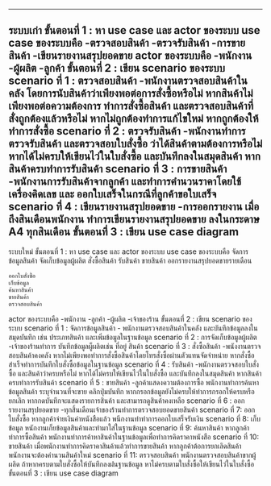 -------------------------------------------------------------------------------------------------------------------
ระบบเก่า 
ขั้นตอนที่ 1 : หา use case และ actor ของระบบ
use case ของระบบคือ
    -ตรวจสอบสินค้า
    -ตรวจรับสินค้า
    -การขายสินค้า
    -เขียนรายงานสรุปยอดขาย
actor ของระบบคือ
    -พนักงาน
    -ผู้ผลิต
    -ลูกค้า
ขั้นตอนที่ 2 : เขียน scenario ของระบบ
    scenario ที่ 1 : ตรวจสอบสินค้า
    -พนักงานตรวจสอบสินค้าในคลัง โดยการนับสินค้าว่าเพียงพอต่อการสั่งซื้อหรือไม่ หากสินค้าไม่เพียงพอต่อความต้องการ ทำการสั่งซื้อสินค้า และตรวจสอบสินค้าที่สั่งถูกต้องแล้วหรือไม่ หากไม่ถูกต้องทำการแก้ไขใหม่ หากถูกต้องให้ทำการสั่งซื้อ
    scenario ที่ 2 : ตรวจรับสินค้า
    -พนักงานทำการตรวจรับสินค้า และตรวจสอบใบสั่งซื้อ ว่าได้สินค้าตามต้องการหรือไม่ หากได้ไม่ครบให้เขียนไว่ในใบสั่งซื้อ และบันทึกลงในสมุดสินค้า หากสินค้าครบทำการรับสินค้า
    scenario ที่ 3 : การขายสินค้า
    -พนักงานการรับสินค้าจากลูกค้า และทำการคำนวนราคาโดยใช้เครื่องคิดเลข และ ออกใบเสร็จในกรณีที่ลูกค้าขอใบเสร็จ
    scenario ที่ 4 : เขียนรายงานสรุปยอดขาย
    -การออกรายงาน เมื่อถึงสินเดือนพนักงาน ทำการเขียนรายงานสรุปยอดขาย ลงในกระดาษ A4 ทุกสินเดือน
ขั้นตอนที่ 3 : เขียน use case diagram
-------------------------------------------------------------------------------------------------------------------
ระบบใหม่
ขั้นตอนที่ 1 : หา use case และ actor ของระบบ
use case ของระบบคือ
    จัดการข้อมูลสินค้า
    จัดเก็บข้อมูลผู้ผลิต
    สั่งซื้อสินค้า
    รับสินค้า
    ขายสินค้า
    ออกรายงานสรุปยอดขายรายเดือน

    ออกใบสั่งซื้อ
    เก็บข้อมูล
    ค้นหาสินค้า
    ขายสินค้า
    ตรวจสอบสินค้า
    
    
    
actor ของระบบคือ 
    -พนักงาน 
    -ลูกค้า 
    -ผู้ผลิต
    -เจ้าของร้าน
ขั้นตอนที่ 2 : เขียน scenario ของระบบ
    scenario ที่ 1 : จัดการข้อมูลสินค้า
        - พนักงานตรวจสอบสินค้าในคลัง และบันทึกข้อมูลลงในสมุดบันทึก เช่น ประเภทสินค้า และเพิ่มข้อมูลในฐานข้อมูล
    scenario ที่ 2 : การจัดเก็บข้อมูลผู้ผลิต
        -เจ้าของร้านทำการ บันทึกข้อมูลผู็ผลิตเช่น ที่อยู่ สินค้า 
    scenario ที่ 3 : สั่งซื้อสินค้า
        -พนังงานตรวจสอบสินค้าคงคลัง หากไม่เพียงพอทำการสั่งซื้อสินค้าโดยโทรสั่งซื้อผ่านตัวแทนจัดจำหน่าย หากสั่งซื้อสำเร็จทำการบันทึกใบสั่งซื้อข้อมูลในฐานข้อมูล
    scenario ที่ 4 : รับสินค้า
        -พนักงานตรวจสอบใบสั่งซื้อ และสินค้าว่าครบหรือไม่ หากได้ไม่ครบให้เขียนไว่ในใบสั่งซื้อ และบันทึกลงในสมุดสินค้า หากสินค้าครบทำการรับสินค้า
    scenario ที่ 5 : ขายสินค้า
        -ลูกค้าแสดงความต้องการซื้อ พนักงานทำการค้นหาข้อมูลสินค้า ระบุจำนวนที่จะขาย คลิกปุ่มบันทึก หากกรอกข้อมูลยังไม่ครบให้ทำการกรอกให้ครบหรือยกเลิก หากกดบันทึกจะแสดงรายการสินค้า
        และสามารถดูสินค้าคงเหลือ
    scenario ที่ 6 : ออกรายงานสรุปยอดขาย
        -ทุกสิ้นเดือนเจ้าของร้านทำการตรวจสอบยอดขายสินค้า
    scenario ที่ 7: ออกใบสั่งซื้อ
        หากลูกค้าจ่ายเงินค่าหนังสือแล้ว พนีกงานทำทำการออกใบเสร็จรับเงิน
    scenario ที่ 8: เก็บข้อมูล
        หนักงานเก็ยข้อมูลสินค้าและทำมาใส่ในฐานข้อมูล
    scenario ที่ 9: ค้นหาสินค้า
        หากลูกค้าทำการซื้อสินค้า พนักงานทำการค้าหาสินค้าในฐานข้อมูลเพื่อทำการคิดราคาหนังสือ
    scenario ที่ 10: ขายสินค้า
    เมื่อพนักงานทำการคิดราคาสินค้าแล้วทำการขายสินค้า หากลูกค้าต้อการยกเลิดสินค้า พนักงานจะต้องคำนวนสินค้าใหม่
    scenario ที่ 11: ตรวจสอบสินค้า
        พนักงานตรวจสอบสินค้าขากผู้ผลิด ถ้าหากครบตามใบสั่งซื้อให้บันทึกลงฝนฐานข้อมูล หาไม่ครบตามใบสั่งซื้อให้เขียนไว่ในใบสั่งซื้อ
ขั้นตอนที่ 3 : เขียน use case diagram